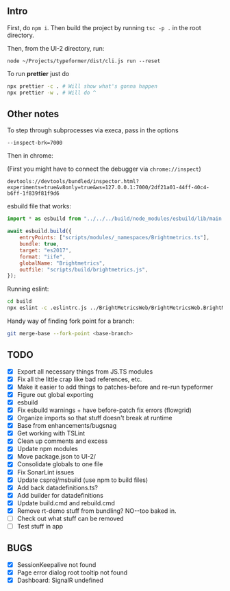 ## Intro

First, do `npm i`. Then build the project by running `tsc -p .` in the root directory.

Then, from the UI-2 directory, run:

```
node ~/Projects/typeformer/dist/cli.js run --reset
```

To run **prettier** just do

```sh
npx prettier -c . # Will show what's gonna happen
npx prettier -w . # Will do ^
```

## Other notes

To step through subprocesses via execa, pass in the options

```
--inspect-brk=7000
```

Then in chrome:

(First you might have to connect the debugger via `chrome://inspect`)

```
devtools://devtools/bundled/inspector.html?experiments=true&v8only=true&ws=127.0.0.1:7000/2df21a01-44ff-40c4-b6ff-1f839f81f9d6
```

esbuild file that works:

```js
import * as esbuild from "../../../build/node_modules/esbuild/lib/main.js";

await esbuild.build({
    entryPoints: ["scripts/modules/_namespaces/Brightmetrics.ts"],
    bundle: true,
    target: "es2017",
    format: "iife",
    globalName: "Brightmetrics",
    outfile: "scripts/build/brightmetrics.js",
});
```

Running eslint:

```sh
cd build
npx eslint -c .eslintrc.js ../BrightMetricsWeb/BrightMetricsWeb.BrightMetricsWebUI/UI-2/scripts/modules/ts/Brightmetrics/**/*.ts
```

Handy way of finding fork point for a branch:

```sh
git merge-base --fork-point <base-branch>
```

## TODO

-   [x] Export all necessary things from JS.TS modules
-   [x] Fix all the little crap like bad references, etc.
-   [x] Make it easier to add things to patches-before and re-run typeformer
-   [x] Figure out global exporting
-   [x] esbuild
-   [x] Fix esbuild warnings + have before-patch fix errors (flowgrid)
-   [x] Organize imports so that stuff doesn't break at runtime
-   [x] Base from enhancements/bugsnag
-   [x] Get working with TSLint
-   [x] Clean up comments and excess
-   [x] Update npm modules
-   [x] Move package.json to UI-2/
-   [x] Consolidate globals to one file
-   [x] Fix SonarLint issues
-   [x] Update csproj/msbuild (use npm to build files)
-   [x] Add back datadefinitions.ts?
-   [x] Add builder for datadefinitions
-   [x] Update build.cmd and rebuild.cmd
-   [x] Remove rt-demo stuff from bundling? NO--too baked in.
-   [ ] Check out what stuff can be removed
-   [ ] Test stuff in app

## BUGS

-   [x] SessionKeepalive not found
-   [x] Page error dialog root tooltip not found
-   [x] Dashboard: SignalR undefined
